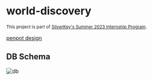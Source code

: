 # world-discovery
<sub>This project is part of [SilverKey's Summer 2023 Internship Program](https://www.silverkeytech.com/blog/p/silverkey-monitor/silverkey-summer-internship-2023).</sub>

[penpot design](https://design.penpot.app/#/workspace/7bde5548-9bcb-8041-8002-ac3a3fdc1ddc/82e31d90-3829-8139-8002-c362a9c70c45?page-id=c54d571b-4a0b-809d-8002-dbad4ff52941)

## DB Schema
![db](https://github.com/silverkeytech/world-discovery/assets/76593662/3d5a05c2-ccbd-454d-8e09-a9f9341b04aa)
